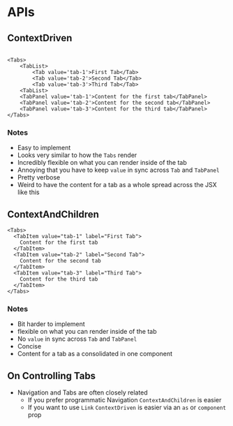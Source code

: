 # APIs

## ContextDriven

```tsx

<Tabs>
    <TabList>
        <Tab value='tab-1'>First Tab</Tab>
        <Tab value='tab-2'>Second Tab</Tab>
        <Tab value='tab-3'>Third Tab</Tab>
    <TabList>
    <TabPanel value='tab-1'>Content for the first tab</TabPanel>
    <TabPanel value='tab-2'>Content for the second tab</TabPanel>
    <TabPanel value='tab-3'>Content for the third tab</TabPanel>
</Tabs>

```

### Notes

- Easy to implement
- Looks very similar to how the `Tabs` render
- Incredibly flexible on what you can render inside of the tab
- Annoying that you have to keep `value` in sync across `Tab` and `TabPanel`
- Pretty verbose
- Weird to have the content for a tab as a whole spread across the JSX like this

## ContextAndChildren

```tsx
<Tabs>
  <TabItem value="tab-1" label="First Tab">
    Content for the first tab
  </TabItem>
  <TabItem value="tab-2" label="Second Tab">
    Content for the second tab
  </TabItem>
  <TabItem value="tab-3" label="Third Tab">
    Content for the third tab
  </TabItem>
</Tabs>
```

### Notes

- Bit harder to implement
- flexible on what you can render inside of the tab
- No `value` in sync across `Tab` and `TabPanel`
- Concise
- Content for a tab as a consolidated in one component

## On Controlling Tabs

- Navigation and Tabs are often closely related
  - If you prefer programmatic Navigation `ContextAndChildren` is easier
  - If you want to use `Link` `ContextDriven` is easier via an `as` or `component` prop

